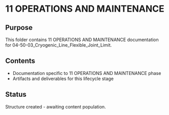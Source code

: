 # 11 OPERATIONS AND MAINTENANCE

## Purpose
This folder contains 11 OPERATIONS AND MAINTENANCE documentation for 04-50-03_Cryogenic_Line_Flexible_Joint_Limit.

## Contents
- Documentation specific to 11 OPERATIONS AND MAINTENANCE phase
- Artifacts and deliverables for this lifecycle stage

## Status
Structure created - awaiting content population.
